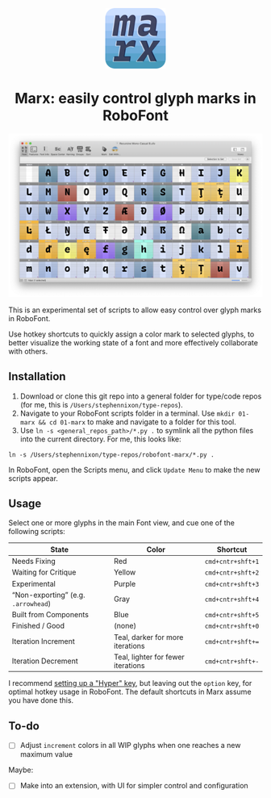 <p align="center">
    <img alt="typemedia 18" src="docs/readme-assets/logo.png" width="120" />
</p>
<h1 align="center">
  Marx: easily control glyph marks in RoboFont
</h1>

![](docs/readme-assets/glyph-marx.png)

This is an experimental set of scripts to allow easy control over glyph marks in RoboFont.

Use hotkey shortcuts to quickly assign a color mark to selected glyphs, to better visualize the working state of a font and more effectively collaborate with others.

## Installation

1. Download or clone this git repo into a general folder for type/code repos (for me, this is `/Users/stephennixon/type-repos`).
2. Navigate to your RoboFont scripts folder in a terminal. Use `mkdir 01-marx && cd 01-marx` to make and navigate to a folder for this tool.
3. Use `ln -s <general_repos_path>/*.py .` to symlink all the python files into the current directory. For me, this looks like:

```
ln -s /Users/stephennixon/type-repos/robofont-marx/*.py .
```

In RoboFont, open the Scripts menu, and click `Update Menu` to make the new scripts appear.


## Usage

Select one or more glyphs in the main Font view, and cue one of the following scripts:

| **State**                           | **Color**                          | Shortcut          |
| ----------------------------------- | ---------------------------------- | ----------------- |
| Needs Fixing                        | Red                                | `cmd+cntr+shft+1` |
| Waiting for Critique                | Yellow                             | `cmd+cntr+shft+2` |
| Experimental                        | Purple                             | `cmd+cntr+shft+3` |
| “Non-exporting” (e.g. `.arrowhead`) | Gray                               | `cmd+cntr+shft+4` |
| Built from Components               | Blue                               | `cmd+cntr+shft+5` |
| Finished / Good                     | (none)                             | `cmd+cntr+shft+0` |
| Iteration Increment                 | Teal, darker for more iterations   | `cmd+cntr+shft+=` |
| Iteration Decrement                 | Teal, lighter for fewer iterations | `cmd+cntr+shft+-` |

I recommend [setting up a "Hyper" key](https://brettterpstra.com/2017/06/15/a-hyper-key-with-karabiner-elements-full-instructions/), but leaving out the `option` key, for optimal hotkey usage in RoboFont. The default shortcuts in Marx assume you have done this.

## To-do

- [ ] Adjust `increment` colors in all WIP glyphs when one reaches a new maximum value

Maybe:
- [ ] Make into an extension, with UI for simpler control and configuration
